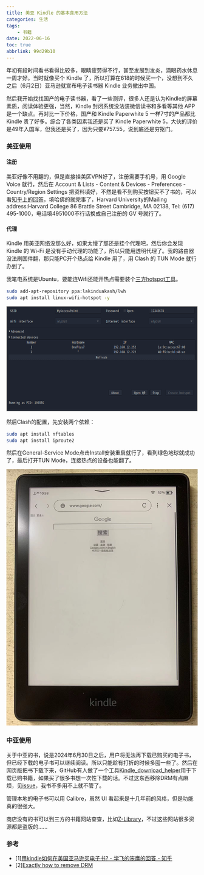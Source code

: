```yaml
---
title: 美亚 Kindle 的基本食用方法
categories: 生活
tags: 
    - 书籍
date: 2022-06-16
toc: true
abbrlink: 99d29b10
---
```


年初有段时间看书看得比较多，眼睛疲劳得不行，甚至发展到发炎，滴眼药水休息一周才好。当时就像买个 Kindle 了，所以打算在618的时候买一个，没想到不久之后（6月2日）亚马逊就宣布电子读书器 Kindle 业务撤出中国。

然后我开始找找国产的电子读书器，看了一些测评，很多人还是认为Kindle的屏幕素质，阅读体验更强，当然，Kindle 封闭系统没法装微信读书和多看等其他 APP 是一个缺点。再对比一下价格，国产和 Kindle Paperwhite 5 一样7寸的产品都比 Kindle 贵了好多。综合了各类因素我还是买了 Kindle Paperwhite 5，大伙的评价是49年入国军，但我还是买了，因为只要¥757.55，说到底还是穷抠门。

### 美亚使用

#### 注册

美亚好像不用翻的，但是直接挂美区VPN好了，注册需要手机号，用 Google Voice 就行，然后在 Account & Lists - Content & Devices - Preferences - Country/Region Settings 把资料填好，不然是看不到购买按钮买不了书的，可以看[知乎上的回答](https://www.zhihu.com/question/23863224/answer/101474685)，填哈佛的就完事了，Harvard University的Mailing address:Harvard College 86 Brattle Street Cambridge, MA 02138, Tel: (617) 495-1000，电话填4951000不行话换成自己注册的 GV 号就行了。

#### 代理

Kindle 用美亚网络没那么好，如果太慢了那还是挂个代理吧，然后你会发现 Kindle 的 Wi-Fi 是没有手动代理的功能了，所以只能用透明代理了。我的路由器没法刷固件翻，那只能PC开个热点给 Kindle 用了，用 Clash 的 TUN Mode 就行办到了。

我笔电系统是Ubuntu，要能连Wifi还能开热点需要装个[三方hotspot工具](https://github.com/lakinduakash/linux-wifi-hotspot)。

```bash
sudo add-apt-repository ppa:lakinduakash/lwh
sudo apt install linux-wifi-hotspot -y
```
![第二个Kindle名称没显示出来](../images/202206/Screenshot%20from%202022-06-16%2011-44-29.png)

然后Clash的配置，先安装两个依赖：

```bash
sudo apt install nftables
sudo apt install iproute2
```
 然后在General-Service Mode点击Install安装重启就行了，看到绿色地球就成功了，最后打开TUN Mode，连接热点的设备也能翻了。

![](../images/202206/WeChat%20Image_20220616120431.jpg)

### 中亚使用

关于中亚的书，说是2024年6月30日之后，用户将无法再下载已购买的电子书，但已经下载的电子书可以继续阅读。所以只能趁有打折的时候多囤一些了。然后在网页版把书下载下来，GitHub有人做了一个工具[Kindle_download_helper](https://github.com/yihong0618/Kindle_download_helper)用于下载已购书籍，如果买了很多书想一次性下载的话。不过这东西移除DRM有点麻烦，见[issue](https://github.com/yihong0618/Kindle_download_helper/issues/22#issuecomment-1149689152)，我书不多用不上就不管了。

管理本地的电子书可以用 Calibre，虽然 UI 看起来是十几年前的风格，但是功能真的很强大。

商店没有的书可以到三方的书籍网站查查，比如[Z-Library](https://zh.z-lib.org/)，不过这些网站很多资源都是盗版的......

### 参考

- [1][用kindle如何在美国亚马逊买电子书? - 学飞的笨鹰的回答 - 知乎](https://www.zhihu.com/question/23863224/answer/101474685)
- [2][Exactly how to remove DRM](https://github.com/apprenticeharper/DeDRM_tools/wiki/Exactly-how-to-remove-DRM#2-install-calibre)
